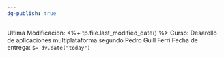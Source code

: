 ```yaml
---
dg-publish: true
---
```

Ultima Modificacion: <%+ tp.file.last_modified_date() %>
Curso: Desarollo de aplicaciones multiplataforma segundo
Pedro Guill Ferri
Fecha de entrega: `$= dv.date("today")`

